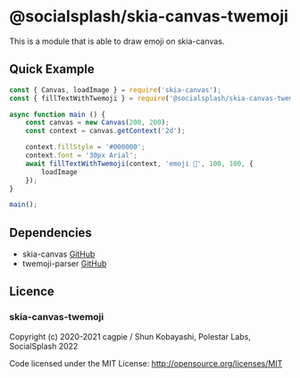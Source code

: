 # @socialsplash/skia-canvas-twemoji

This is a module that is able to draw emoji on skia-canvas.

## Quick Example
```javascript
const { Canvas, loadImage } = require('skia-canvas');
const { fillTextWithTwemoji } = require('@socialsplash/skia-canvas-twemoji');

async function main () {
    const canvas = new Canvas(200, 200);
    const context = canvas.getContext('2d');

    context.fillStyle = '#000000';
    context.font = '30px Arial';
    await fillTextWithTwemoji(context, 'emoji 🎀', 100, 100, {
        loadImage
    });
}

main();
```

## Dependencies

- skia-canvas [GitHub](https://github.com/samizdatco/skia-canvas)
- twemoji-parser [GitHub](https://github.com/twitter/twemoji-parser)

## Licence

### skia-canvas-twemoji

Copyright (c) 2020-2021 cagpie / Shun Kobayashi, Polestar Labs, SocialSplash 2022

Code licensed under the MIT License: http://opensource.org/licenses/MIT

